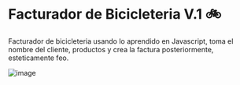 # Facturador de Bicicleteria V.1 🚲
Facturador de bicicleteria usando lo aprendido en Javascript, toma el nombre del cliente, productos y crea la factura posteriormente, esteticamente feo.

![image](https://github.com/user-attachments/assets/eb2febab-1459-4c93-bb30-6f6287eeea42)
